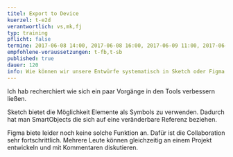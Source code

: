 ```yaml
---
titel: Export to Device
kuerzel: t-e2d
verantwortlich: vs,mk,fj
typ: training
pflicht: false
termine: 2017-06-08 14:00, 2017-06-08 16:00, 2017-06-09 11:00, 2017-06-09 14:00
empfohlene-voraussetzungen: t-fb,t-sb
published: true
dauer: 120
info: Wie können wir unsere Entwürfe systematisch in Sketch oder Figma aufbauen und auf verschiedenen Devices anschauen und überprüfen?
---
```


Ich hab recherchiert wie sich ein paar Vorgänge in den Tools verbessern ließen.

Sketch bietet die Möglichkeit Elemente als Symbols zu verwenden. Dadurch hat man SmartObjects die sich auf eine veränderbare Referenz beziehen.

Figma biete leider noch keine solche Funktion an. Dafür ist die Collaboration sehr fortschrittlich. Mehrere Leute können gleichzeitig an einem Projekt entwickeln und mit Kommentaren diskutieren.